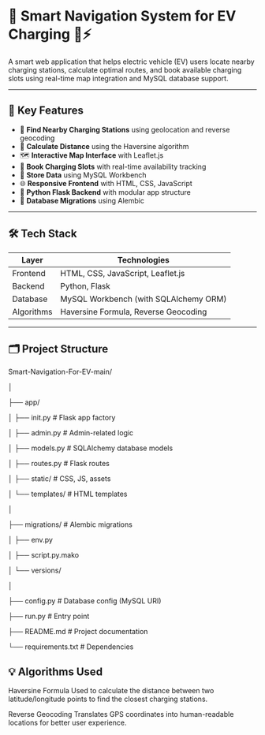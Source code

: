# 🔌 Smart Navigation System for EV Charging 🚗⚡

A smart web application that helps electric vehicle (EV) users locate nearby charging stations, calculate optimal routes, and book available charging slots using real-time map integration and MySQL database support.

---

## 📌 Key Features

- 📍 **Find Nearby Charging Stations** using geolocation and reverse geocoding
- 🧭 **Calculate Distance** using the Haversine algorithm
- 🗺️ **Interactive Map Interface** with Leaflet.js
- 📅 **Book Charging Slots** with real-time availability tracking
- 🧾 **Store Data** using MySQL Workbench
- 🌐 **Responsive Frontend** with HTML, CSS, JavaScript
- 🐍 **Python Flask Backend** with modular app structure
- 🧬 **Database Migrations** using Alembic

---

## 🛠️ Tech Stack

| Layer        | Technologies                          |
|--------------|----------------------------------------|
| Frontend     | HTML, CSS, JavaScript, Leaflet.js      |
| Backend      | Python, Flask                          |
| Database     | MySQL Workbench (with SQLAlchemy ORM)  |
| Algorithms   | Haversine Formula, Reverse Geocoding   |

---

## 🗂️ Project Structure

Smart-Navigation-For-EV-main/

│

├── app/

│ ├── init.py # Flask app factory

│ ├── admin.py # Admin-related logic

│ ├── models.py # SQLAlchemy database models

│ ├── routes.py # Flask routes

│ ├── static/ # CSS, JS, assets

│ └── templates/ # HTML templates

│

├── migrations/ # Alembic migrations

│ ├── env.py

│ ├── script.py.mako

│ └── versions/

│

├── config.py # Database config (MySQL URI)

├── run.py # Entry point

├── README.md # Project documentation

└── requirements.txt # Dependencies

## 💡 Algorithms Used

Haversine Formula
Used to calculate the distance between two latitude/longitude points to find the closest charging stations.

Reverse Geocoding
Translates GPS coordinates into human-readable locations for better user experience.

